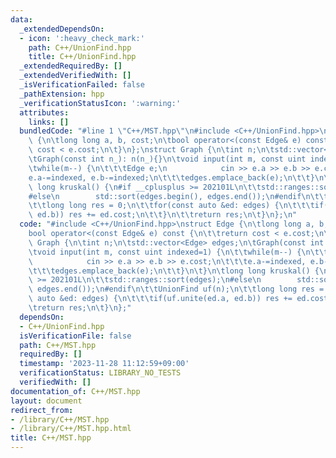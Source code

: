 ```yaml
---
data:
  _extendedDependsOn:
  - icon: ':heavy_check_mark:'
    path: C++/UnionFind.hpp
    title: C++/UnionFind.hpp
  _extendedRequiredBy: []
  _extendedVerifiedWith: []
  _isVerificationFailed: false
  _pathExtension: hpp
  _verificationStatusIcon: ':warning:'
  attributes:
    links: []
  bundledCode: "#line 1 \"C++/MST.hpp\"\n#include <C++/UnionFind.hpp>\nstruct Edge\
    \ {\n\tlong long a, b, cost;\n\tbool operator<(const Edge& e) const {\n\t\treturn\
    \ cost < e.cost;\n\t}\n};\nstruct Graph {\n\tint n;\n\tstd::vector<Edge> edges;\n\
    \tGraph(const int n_): n(n_){}\n\tvoid input(int m, const uint indexed=1) {\n\t\
    \twhile(m--) {\n\t\t\tEdge e;\n            cin >> e.a >> e.b >> e.cost;\n\t\t\t\
    e.a-=indexed, e.b-=indexed;\n\t\t\tedges.emplace_back(e);\n\t\t}\n\t}\n\tlong\
    \ long kruskal() {\n#if __cplusplus >= 202101L\n\t\tstd::ranges::sort(edges);\n\
    #else\n        std::sort(edges.begin(), edges.end());\n#endif\n\t\tUnionFind uf(n);\n\
    \t\tlong long res = 0;\n\t\tfor(const auto &ed: edges) {\n\t\t\tif(uf.unite(ed.a,\
    \ ed.b)) res += ed.cost;\n\t\t}\n\t\treturn res;\n\t}\n};\n"
  code: "#include <C++/UnionFind.hpp>\nstruct Edge {\n\tlong long a, b, cost;\n\t\
    bool operator<(const Edge& e) const {\n\t\treturn cost < e.cost;\n\t}\n};\nstruct\
    \ Graph {\n\tint n;\n\tstd::vector<Edge> edges;\n\tGraph(const int n_): n(n_){}\n\
    \tvoid input(int m, const uint indexed=1) {\n\t\twhile(m--) {\n\t\t\tEdge e;\n\
    \            cin >> e.a >> e.b >> e.cost;\n\t\t\te.a-=indexed, e.b-=indexed;\n\
    \t\t\tedges.emplace_back(e);\n\t\t}\n\t}\n\tlong long kruskal() {\n#if __cplusplus\
    \ >= 202101L\n\t\tstd::ranges::sort(edges);\n#else\n        std::sort(edges.begin(),\
    \ edges.end());\n#endif\n\t\tUnionFind uf(n);\n\t\tlong long res = 0;\n\t\tfor(const\
    \ auto &ed: edges) {\n\t\t\tif(uf.unite(ed.a, ed.b)) res += ed.cost;\n\t\t}\n\t\
    \treturn res;\n\t}\n};"
  dependsOn:
  - C++/UnionFind.hpp
  isVerificationFile: false
  path: C++/MST.hpp
  requiredBy: []
  timestamp: '2023-11-28 11:12:59+09:00'
  verificationStatus: LIBRARY_NO_TESTS
  verifiedWith: []
documentation_of: C++/MST.hpp
layout: document
redirect_from:
- /library/C++/MST.hpp
- /library/C++/MST.hpp.html
title: C++/MST.hpp
---
```

